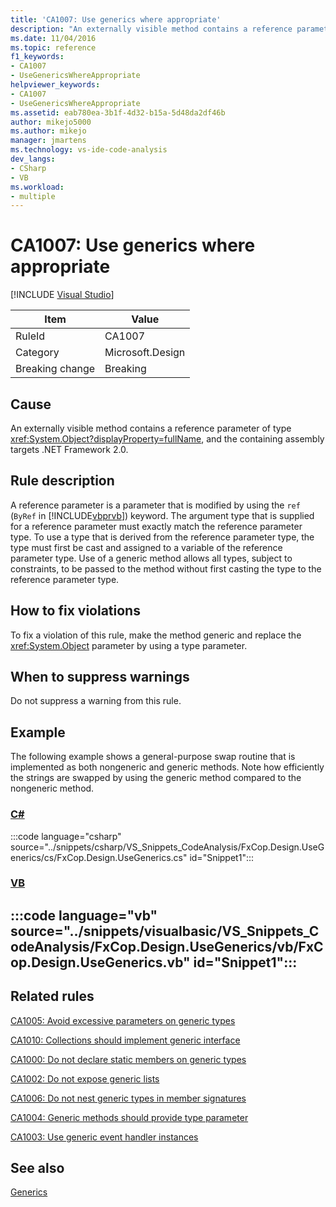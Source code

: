 ```yaml
---
title: 'CA1007: Use generics where appropriate'
description: "An externally visible method contains a reference parameter of type System.Object, and the containing assembly targets .NET Framework 2.0."
ms.date: 11/04/2016
ms.topic: reference
f1_keywords:
- CA1007
- UseGenericsWhereAppropriate
helpviewer_keywords:
- CA1007
- UseGenericsWhereAppropriate
ms.assetid: eab780ea-3b1f-4d32-b15a-5d48da2df46b
author: mikejo5000
ms.author: mikejo
manager: jmartens
ms.technology: vs-ide-code-analysis
dev_langs:
- CSharp
- VB
ms.workload:
- multiple
---
```

# CA1007: Use generics where appropriate

 [!INCLUDE [Visual Studio](~/includes/applies-to-version/vs-windows-only.md)]

|Item|Value|
|-|-|
|RuleId|CA1007|
|Category|Microsoft.Design|
|Breaking change|Breaking|

## Cause
An externally visible method contains a reference parameter of type <xref:System.Object?displayProperty=fullName>, and the containing assembly targets .NET Framework 2.0.

## Rule description
A reference parameter is a parameter that is modified by using the `ref` (`ByRef` in [!INCLUDE[vbprvb](../code-quality/includes/vbprvb_md.md)]) keyword. The argument type that is supplied for a reference parameter must exactly match the reference parameter type. To use a type that is derived from the reference parameter type, the type must first be cast and assigned to a variable of the reference parameter type. Use of a generic method allows all types, subject to constraints, to be passed to the method without first casting the type to the reference parameter type.

## How to fix violations
To fix a violation of this rule, make the method generic and replace the <xref:System.Object> parameter by using a type parameter.

## When to suppress warnings
Do not suppress a warning from this rule.

## Example
The following example shows a general-purpose swap routine that is implemented as both nongeneric and generic methods. Note how efficiently the strings are swapped by using the generic method compared to the nongeneric method.

### [C#](#tab/csharp)
:::code language="csharp" source="../snippets/csharp/VS_Snippets_CodeAnalysis/FxCop.Design.UseGenerics/cs/FxCop.Design.UseGenerics.cs" id="Snippet1":::

### [VB](#tab/vb)
:::code language="vb" source="../snippets/visualbasic/VS_Snippets_CodeAnalysis/FxCop.Design.UseGenerics/vb/FxCop.Design.UseGenerics.vb" id="Snippet1":::
---

## Related rules
[CA1005: Avoid excessive parameters on generic types](/dotnet/fundamentals/code-analysis/quality-rules/ca1005)

[CA1010: Collections should implement generic interface](/dotnet/fundamentals/code-analysis/quality-rules/ca1010)

[CA1000: Do not declare static members on generic types](/dotnet/fundamentals/code-analysis/quality-rules/ca1000)

[CA1002: Do not expose generic lists](/dotnet/fundamentals/code-analysis/quality-rules/ca1002)

[CA1006: Do not nest generic types in member signatures](../code-quality/ca1006.md)

[CA1004: Generic methods should provide type parameter](../code-quality/ca1004.md)

[CA1003: Use generic event handler instances](/dotnet/fundamentals/code-analysis/quality-rules/ca1003)

## See also
[Generics](/dotnet/csharp/programming-guide/generics/index)
